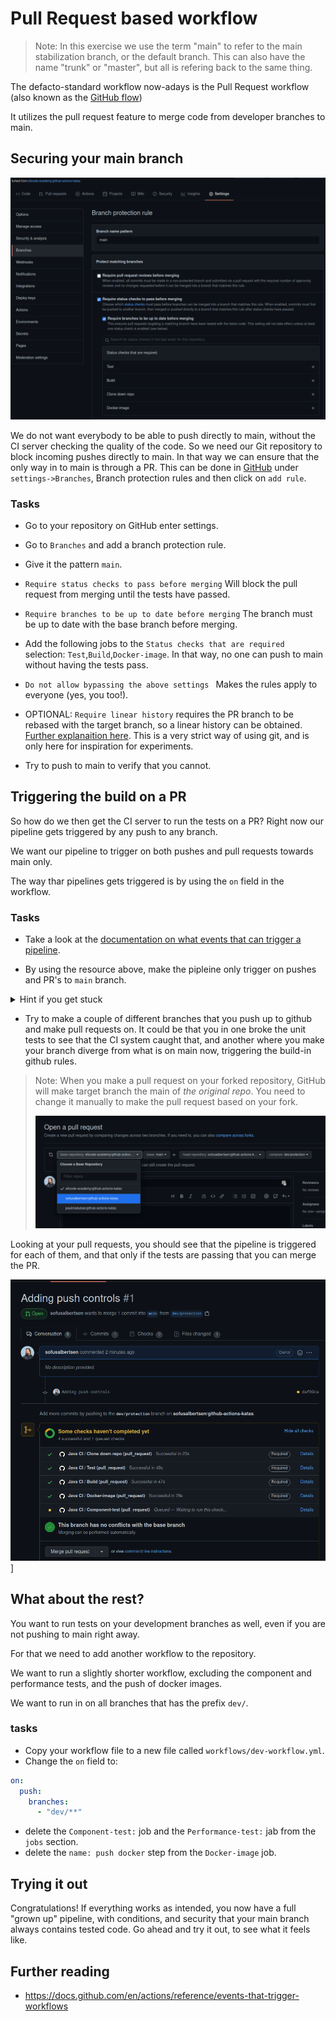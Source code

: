 # Pull Request based workflow

> Note: In this exercise we use the term "main" to refer to the main stabilization branch, or the default branch. This can also have the name "trunk" or "master", but all is refering back to the same thing.

The defacto-standard workflow now-adays is the
Pull Request workflow (also known as the
[GitHub flow](https://guides.github.com/introduction/flow/))

It utilizes the pull request feature to merge code from developer branches to main.

## Securing your main branch

![Securing your branch](../img/branch-protection.png)

We do not want everybody to be able to push
directly to main, without the CI server checking
the quality of the code. So we need our Git
repository to block incoming pushes directly to
main. In that way we can ensure that the only
way in to main is through a PR. This can be done
in
[GitHub](https://help.github.com/en/github/administering-a-repository/enabling-required-status-checks)
under `settings->Branches`, Branch protection
rules and then click on `add rule`.

### Tasks

- Go to your repository on GitHub enter settings.
- Go to `Branches` and add a branch protection rule.
- Give it the pattern `main`.
- `Require status checks to pass before merging`
  Will block the pull request from merging until
  the tests have passed.
- `Require branches to be up to date before merging`
  The branch must be up to date with the base
  branch before merging.
- Add the following jobs to the `Status checks that are required` selection: `Test`,`Build`,`Docker-image`. In that way, no one can push to main without having the tests pass.
- `Do not allow bypassing the above settings ` Makes the rules apply
  to everyone (yes, you too!).
- OPTIONAL: `Require linear history` requires the
  PR branch to be rebased with the target branch,
  so a linear history can be obtained.
  [Further explanaition here](https://www.bitsnbites.eu/a-tidy-linear-git-history/).
  This is a very strict way of using git, and is
  only here for inspiration for experiments.

- Try to push to main to verify that you cannot.

## Triggering the build on a PR

So how do we then get the CI server to run the tests on a PR?
Right now our pipeline gets triggered by any push to any branch.

We want our pipeline to trigger on both pushes and pull requests towards main only.

The way thar pipelines gets triggered is by using the `on` field in the workflow.

### Tasks

- Take a look at the [documentation on what events that can trigger a pipeline](https://docs.github.com/en/actions/reference/events-that-trigger-workflows).

- By using the resource above, make the pipleine only trigger on pushes and PR's to `main` branch.

<details>
<summary> Hint if you get stuck</summary>

``` yaml
on:
  # Trigger the workflow on push or pull request,
  # but only for the main branch
  push:
    branches:
      - main
  pull_request:
    branches:
      - main
```

</details>

- Try to make a couple of different branches that you push up to github and make pull requests on. It could be that you in one broke the unit tests to see that the CI system caught that, and another where you make your branch diverge from what is on main now, triggering the build-in github rules.

> Note: When you make a pull request on your
> forked repository, GitHub will make target
> branch the main of _the original repo_. You
> need to change it manually to make the pull
> request based on your fork.
>
> ![Change pull request base branch](../img/pr-chooser.png)

Looking at your pull requests, you should see that the pipeline is triggered for each of them, and that only if the tests are passing that you can merge the PR.

![PR with passing tests](../img/actions-checks.png)]

## What about the rest?

You want to run tests on your development branches as well, even if you are not pushing to main right away.

For that we need to add another workflow to the repository.

We want to run a slightly shorter workflow, excluding the component and performance tests, and the push of docker images. 

We want to run in on all branches that has the prefix `dev/`.

### tasks

- Copy your workflow file to a new file called `workflows/dev-workflow.yml`.
- Change the `on` field to:

``` yaml
on:
  push:
    branches:
      - "dev/**"
```

- delete the `Component-test:` job and the `Performance-test:` jab from the `jobs` section.
- delete the `name: push docker` step from the `Docker-image` job.

## Trying it out

Congratulations! If everything works as intended,
you now have a full "grown up" pipeline, with
conditions, and security that your main branch
always contains tested code. Go ahead and try it
out, to see what it feels like.

## Further reading

- https://docs.github.com/en/actions/reference/events-that-trigger-workflows
